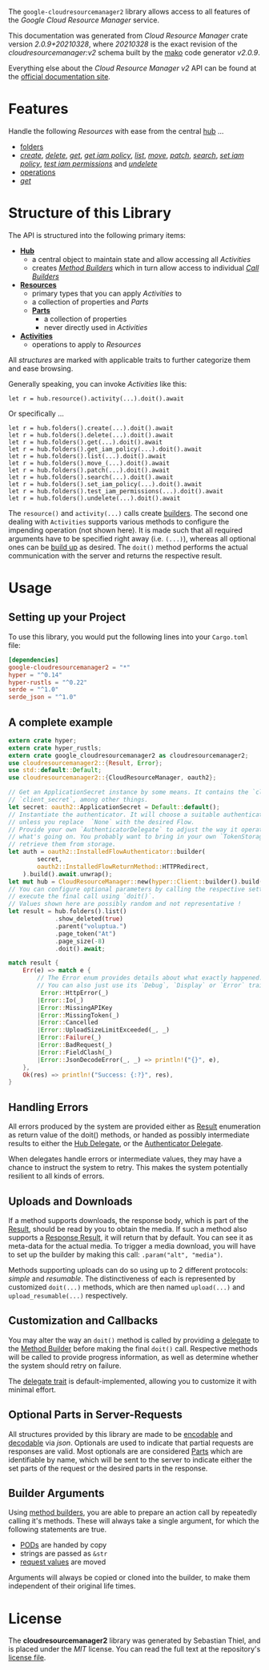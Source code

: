 <!---
DO NOT EDIT !
This file was generated automatically from 'src/mako/api/README.md.mako'
DO NOT EDIT !
-->
The `google-cloudresourcemanager2` library allows access to all features of the *Google Cloud Resource Manager* service.

This documentation was generated from *Cloud Resource Manager* crate version *2.0.9+20210328*, where *20210328* is the exact revision of the *cloudresourcemanager:v2* schema built by the [mako](http://www.makotemplates.org/) code generator *v2.0.9*.

Everything else about the *Cloud Resource Manager* *v2* API can be found at the
[official documentation site](https://cloud.google.com/resource-manager).
# Features

Handle the following *Resources* with ease from the central [hub](https://docs.rs/google-cloudresourcemanager2/2.0.9+20210328/google_cloudresourcemanager2/CloudResourceManager) ... 

* [folders](https://docs.rs/google-cloudresourcemanager2/2.0.9+20210328/google_cloudresourcemanager2/api::Folder)
 * [*create*](https://docs.rs/google-cloudresourcemanager2/2.0.9+20210328/google_cloudresourcemanager2/api::FolderCreateCall), [*delete*](https://docs.rs/google-cloudresourcemanager2/2.0.9+20210328/google_cloudresourcemanager2/api::FolderDeleteCall), [*get*](https://docs.rs/google-cloudresourcemanager2/2.0.9+20210328/google_cloudresourcemanager2/api::FolderGetCall), [*get iam policy*](https://docs.rs/google-cloudresourcemanager2/2.0.9+20210328/google_cloudresourcemanager2/api::FolderGetIamPolicyCall), [*list*](https://docs.rs/google-cloudresourcemanager2/2.0.9+20210328/google_cloudresourcemanager2/api::FolderListCall), [*move*](https://docs.rs/google-cloudresourcemanager2/2.0.9+20210328/google_cloudresourcemanager2/api::FolderMoveCall), [*patch*](https://docs.rs/google-cloudresourcemanager2/2.0.9+20210328/google_cloudresourcemanager2/api::FolderPatchCall), [*search*](https://docs.rs/google-cloudresourcemanager2/2.0.9+20210328/google_cloudresourcemanager2/api::FolderSearchCall), [*set iam policy*](https://docs.rs/google-cloudresourcemanager2/2.0.9+20210328/google_cloudresourcemanager2/api::FolderSetIamPolicyCall), [*test iam permissions*](https://docs.rs/google-cloudresourcemanager2/2.0.9+20210328/google_cloudresourcemanager2/api::FolderTestIamPermissionCall) and [*undelete*](https://docs.rs/google-cloudresourcemanager2/2.0.9+20210328/google_cloudresourcemanager2/api::FolderUndeleteCall)
* [operations](https://docs.rs/google-cloudresourcemanager2/2.0.9+20210328/google_cloudresourcemanager2/api::Operation)
 * [*get*](https://docs.rs/google-cloudresourcemanager2/2.0.9+20210328/google_cloudresourcemanager2/api::OperationGetCall)




# Structure of this Library

The API is structured into the following primary items:

* **[Hub](https://docs.rs/google-cloudresourcemanager2/2.0.9+20210328/google_cloudresourcemanager2/CloudResourceManager)**
    * a central object to maintain state and allow accessing all *Activities*
    * creates [*Method Builders*](https://docs.rs/google-cloudresourcemanager2/2.0.9+20210328/google_cloudresourcemanager2/client::MethodsBuilder) which in turn
      allow access to individual [*Call Builders*](https://docs.rs/google-cloudresourcemanager2/2.0.9+20210328/google_cloudresourcemanager2/client::CallBuilder)
* **[Resources](https://docs.rs/google-cloudresourcemanager2/2.0.9+20210328/google_cloudresourcemanager2/client::Resource)**
    * primary types that you can apply *Activities* to
    * a collection of properties and *Parts*
    * **[Parts](https://docs.rs/google-cloudresourcemanager2/2.0.9+20210328/google_cloudresourcemanager2/client::Part)**
        * a collection of properties
        * never directly used in *Activities*
* **[Activities](https://docs.rs/google-cloudresourcemanager2/2.0.9+20210328/google_cloudresourcemanager2/client::CallBuilder)**
    * operations to apply to *Resources*

All *structures* are marked with applicable traits to further categorize them and ease browsing.

Generally speaking, you can invoke *Activities* like this:

```Rust,ignore
let r = hub.resource().activity(...).doit().await
```

Or specifically ...

```ignore
let r = hub.folders().create(...).doit().await
let r = hub.folders().delete(...).doit().await
let r = hub.folders().get(...).doit().await
let r = hub.folders().get_iam_policy(...).doit().await
let r = hub.folders().list(...).doit().await
let r = hub.folders().move_(...).doit().await
let r = hub.folders().patch(...).doit().await
let r = hub.folders().search(...).doit().await
let r = hub.folders().set_iam_policy(...).doit().await
let r = hub.folders().test_iam_permissions(...).doit().await
let r = hub.folders().undelete(...).doit().await
```

The `resource()` and `activity(...)` calls create [builders][builder-pattern]. The second one dealing with `Activities` 
supports various methods to configure the impending operation (not shown here). It is made such that all required arguments have to be 
specified right away (i.e. `(...)`), whereas all optional ones can be [build up][builder-pattern] as desired.
The `doit()` method performs the actual communication with the server and returns the respective result.

# Usage

## Setting up your Project

To use this library, you would put the following lines into your `Cargo.toml` file:

```toml
[dependencies]
google-cloudresourcemanager2 = "*"
hyper = "^0.14"
hyper-rustls = "^0.22"
serde = "^1.0"
serde_json = "^1.0"
```

## A complete example

```Rust
extern crate hyper;
extern crate hyper_rustls;
extern crate google_cloudresourcemanager2 as cloudresourcemanager2;
use cloudresourcemanager2::{Result, Error};
use std::default::Default;
use cloudresourcemanager2::{CloudResourceManager, oauth2};

// Get an ApplicationSecret instance by some means. It contains the `client_id` and 
// `client_secret`, among other things.
let secret: oauth2::ApplicationSecret = Default::default();
// Instantiate the authenticator. It will choose a suitable authentication flow for you, 
// unless you replace  `None` with the desired Flow.
// Provide your own `AuthenticatorDelegate` to adjust the way it operates and get feedback about 
// what's going on. You probably want to bring in your own `TokenStorage` to persist tokens and
// retrieve them from storage.
let auth = oauth2::InstalledFlowAuthenticator::builder(
        secret,
        oauth2::InstalledFlowReturnMethod::HTTPRedirect,
    ).build().await.unwrap();
let mut hub = CloudResourceManager::new(hyper::Client::builder().build(hyper_rustls::HttpsConnector::with_native_roots()), auth);
// You can configure optional parameters by calling the respective setters at will, and
// execute the final call using `doit()`.
// Values shown here are possibly random and not representative !
let result = hub.folders().list()
             .show_deleted(true)
             .parent("voluptua.")
             .page_token("At")
             .page_size(-8)
             .doit().await;

match result {
    Err(e) => match e {
        // The Error enum provides details about what exactly happened.
        // You can also just use its `Debug`, `Display` or `Error` traits
         Error::HttpError(_)
        |Error::Io(_)
        |Error::MissingAPIKey
        |Error::MissingToken(_)
        |Error::Cancelled
        |Error::UploadSizeLimitExceeded(_, _)
        |Error::Failure(_)
        |Error::BadRequest(_)
        |Error::FieldClash(_)
        |Error::JsonDecodeError(_, _) => println!("{}", e),
    },
    Ok(res) => println!("Success: {:?}", res),
}

```
## Handling Errors

All errors produced by the system are provided either as [Result](https://docs.rs/google-cloudresourcemanager2/2.0.9+20210328/google_cloudresourcemanager2/client::Result) enumeration as return value of
the doit() methods, or handed as possibly intermediate results to either the 
[Hub Delegate](https://docs.rs/google-cloudresourcemanager2/2.0.9+20210328/google_cloudresourcemanager2/client::Delegate), or the [Authenticator Delegate](https://docs.rs/yup-oauth2/*/yup_oauth2/trait.AuthenticatorDelegate.html).

When delegates handle errors or intermediate values, they may have a chance to instruct the system to retry. This 
makes the system potentially resilient to all kinds of errors.

## Uploads and Downloads
If a method supports downloads, the response body, which is part of the [Result](https://docs.rs/google-cloudresourcemanager2/2.0.9+20210328/google_cloudresourcemanager2/client::Result), should be
read by you to obtain the media.
If such a method also supports a [Response Result](https://docs.rs/google-cloudresourcemanager2/2.0.9+20210328/google_cloudresourcemanager2/client::ResponseResult), it will return that by default.
You can see it as meta-data for the actual media. To trigger a media download, you will have to set up the builder by making
this call: `.param("alt", "media")`.

Methods supporting uploads can do so using up to 2 different protocols: 
*simple* and *resumable*. The distinctiveness of each is represented by customized 
`doit(...)` methods, which are then named `upload(...)` and `upload_resumable(...)` respectively.

## Customization and Callbacks

You may alter the way an `doit()` method is called by providing a [delegate](https://docs.rs/google-cloudresourcemanager2/2.0.9+20210328/google_cloudresourcemanager2/client::Delegate) to the 
[Method Builder](https://docs.rs/google-cloudresourcemanager2/2.0.9+20210328/google_cloudresourcemanager2/client::CallBuilder) before making the final `doit()` call. 
Respective methods will be called to provide progress information, as well as determine whether the system should 
retry on failure.

The [delegate trait](https://docs.rs/google-cloudresourcemanager2/2.0.9+20210328/google_cloudresourcemanager2/client::Delegate) is default-implemented, allowing you to customize it with minimal effort.

## Optional Parts in Server-Requests

All structures provided by this library are made to be [encodable](https://docs.rs/google-cloudresourcemanager2/2.0.9+20210328/google_cloudresourcemanager2/client::RequestValue) and 
[decodable](https://docs.rs/google-cloudresourcemanager2/2.0.9+20210328/google_cloudresourcemanager2/client::ResponseResult) via *json*. Optionals are used to indicate that partial requests are responses 
are valid.
Most optionals are are considered [Parts](https://docs.rs/google-cloudresourcemanager2/2.0.9+20210328/google_cloudresourcemanager2/client::Part) which are identifiable by name, which will be sent to 
the server to indicate either the set parts of the request or the desired parts in the response.

## Builder Arguments

Using [method builders](https://docs.rs/google-cloudresourcemanager2/2.0.9+20210328/google_cloudresourcemanager2/client::CallBuilder), you are able to prepare an action call by repeatedly calling it's methods.
These will always take a single argument, for which the following statements are true.

* [PODs][wiki-pod] are handed by copy
* strings are passed as `&str`
* [request values](https://docs.rs/google-cloudresourcemanager2/2.0.9+20210328/google_cloudresourcemanager2/client::RequestValue) are moved

Arguments will always be copied or cloned into the builder, to make them independent of their original life times.

[wiki-pod]: http://en.wikipedia.org/wiki/Plain_old_data_structure
[builder-pattern]: http://en.wikipedia.org/wiki/Builder_pattern
[google-go-api]: https://github.com/google/google-api-go-client

# License
The **cloudresourcemanager2** library was generated by Sebastian Thiel, and is placed 
under the *MIT* license.
You can read the full text at the repository's [license file][repo-license].

[repo-license]: https://github.com/Byron/google-apis-rsblob/main/LICENSE.md
